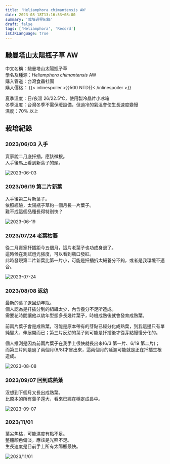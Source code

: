 ```yaml
---
title: 'Heliamphora chimantensis AW'
date: 2023-08-18T13:16:53+08:00
summary: '栽培過程紀錄'
draft: false
tags: ['Heliamphora', 'Record']
isCJKLanguage: true
---
```


## 馳曼塔山太陽瓶子草 AW

中文名稱：馳曼塔山太陽瓶子草  
學名及種源：*Heliamphora chimantensis* AW  
購入管道：台灣食蟲社團  
購入價格： {{< inlinespoiler >}}500 NTD{{< /inlinespoiler >}}

夏季溫度：日/夜溫 26/22.5℃，使用製冷晶片小冰箱  
冬季溫度：台灣冬季不需保暖設備，但過冷的氣溫會使生長速度變慢  
濕度：70% 以上

## 栽培紀錄

### 2023/06/03 入手

賣家說二月底扦插，應該微根。  
入手後馬上看到新葉子的頭。

![2023-06-03](./images/2023-06-03.jpg '葉片基部可見新葉子的頭')

### 2023/06/19 第二片新葉

入手後第二片新葉子。  
依照經驗，太陽瓶子草約一個月長一片葉子。  
難不成這個品種長得特別快？

![2023-06-19](./images/2023-06-19.jpg '第二片新葉')

### 2023/07/24 老葉枯萎

從二月賣家扦插距今五個月，這片老葉子也功成身退了。  
這時候在測試燈光強度，可以看到瓶口發紅。  
此時發現第二片新葉比第一片小，可能是扦插拆太細養分不夠，或者是我環境不適合。

![2023-07-24](./images/2023-07-24.jpg '瓶口發紅')

### 2023/08/08 返幼

最新的葉子退回幼年瓶。  
個人認為是扦插分到的組織太少，內含養分不足所造成。  
需要花時間讓他以幼年型態多長幾片葉子，時機成熟後就會發育成熟葉。

前兩片葉子會是成熟葉，可能是原本帶有的芽點已經分化成熟葉，到我這邊只有單純變大、伸展開而已；第三片反幼的葉子則可能是扦插後才從芽點慢慢分化的。

個人推測是因為前兩片葉子在我手上很快就長出來(6/3 第一片、6/19 第二片)；  
而第三片則是過了兩個月(8/8)才冒出來，這兩個月的延遲可能就是正在扦插生根造成。

![2023-08-08](./images/2023-08-08.jpg '返幼')

### 2023/09/07 回到成熟葉

沒想到下個月又長出成熟葉。  
比原本的所有葉子還大，看來已經在穩定成長中。

![2023-09-07](./images/2023-09-07.jpg)

### 2023/11/01

葉尖焦枯，可能濕度有點不足。  
整體顏色偏淡，應該是光照不足。  
生長速度是目前手上所有太陽瓶最快。  

![2023/11/01](./images/2023-11-01.jpg)

